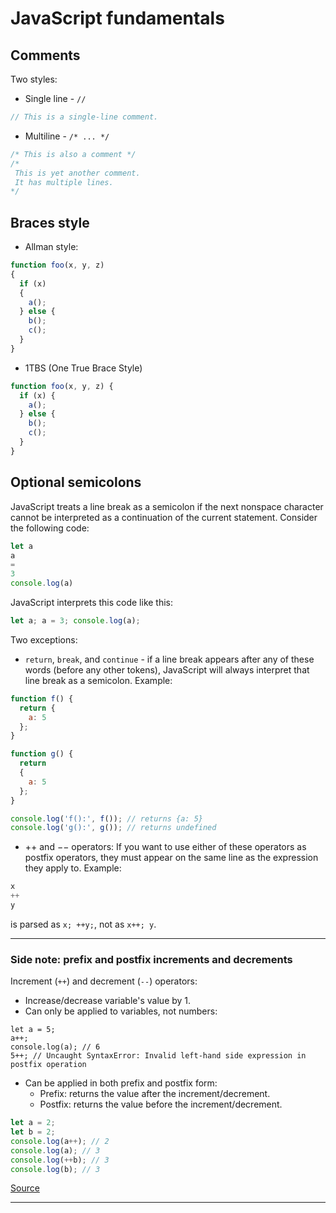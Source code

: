 # JavaScript fundamentals

## Comments
Two styles:
- Single line - `//`
```javascript
// This is a single-line comment.
```
- Multiline - `/* ... */`
```javascript
/* This is also a comment */
/*
 This is yet another comment.
 It has multiple lines.
*/
```
## Braces style
- Allman style:
```javascript
function foo(x, y, z)
{
  if (x)
  {
    a();
  } else {
    b();
    c();
  }
}
```
- 1TBS (One True Brace Style)
```javascript
function foo(x, y, z) {
  if (x) {
    a();
  } else {
    b();
    c();
  }
}
```
## Optional semicolons
JavaScript treats a line break as a
semicolon if the next nonspace character cannot be interpreted as a continuation of the
current statement. Consider the following code:
```javascript
let a
a
=
3
console.log(a)
```
JavaScript interprets this code like this:
```javascript
let a; a = 3; console.log(a);
```
Two exceptions:
- `return`, `break`, and `continue` - if a line break appears after any of these words (before
any other tokens), JavaScript will always interpret that line break as a semicolon.
Example:
```javascript
function f() {
  return {
    a: 5 
  };
}

function g() {
  return
  {
    a: 5 
  };
}

console.log('f():', f()); // returns {a: 5}
console.log('g():', g()); // returns undefined
```
-  ++ and −− operators:
If you want to use either of these operators as postfix operators, they
must appear on the same line as the expression they apply to.
Example:
```javascript
x
++
y
```
is parsed as `x; ++y;`, not as `x++; y`.

---
### Side note: prefix and postfix increments and decrements
Increment (`++`) and decrement (`--`) operators:
- Increase/decrease variable's value by 1.
- Can only be applied to variables, not numbers:
```
let a = 5;
a++;
console.log(a); // 6
5++; // Uncaught SyntaxError: Invalid left-hand side expression in postfix operation
```
- Can be applied in both prefix and postfix form:
   - Prefix: returns the value after the increment/decrement.
   - Postfix: returns the value before the increment/decrement.
```javascript
let a = 2;
let b = 2;
console.log(a++); // 2
console.log(a); // 3
console.log(++b); // 3
console.log(b); // 3
```
[Source](https://hackernoon.com/javascript-back-to-basics-prefix-vs-postfix-8da5256223d2)

---